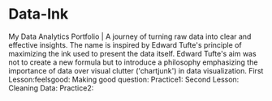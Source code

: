 # Data-Ink
My Data Analytics Portfolio | A journey of turning raw data into clear and effective insights. The name is inspired by Edward Tufte's principle of maximizing the ink used to present the data itself.
Edward Tufte's aim was not to create a new formula but to introduce a philosophy emphasizing the importance of data over visual clutter ('chartjunk') in data visualization.
First Lesson:feelsgood:
Making good question:
Practice1:
Second Lesson: Cleaning Data:
Practice2:
